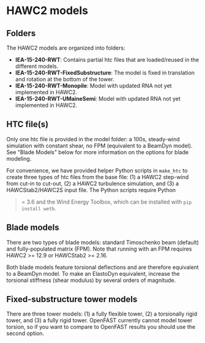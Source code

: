 # HAWC2 models

## Folders

The HAWC2 models are organized into folders:  
 * **IEA-15-240-RWT**: Contains partial htc files that are
   loaded/reused in the different models.  
 * **IEA-15-240-RWT-FixedSubstructure**: The model is fixed
   in translation and rotation at the bottom of the tower.
 * **IEA-15-240-RWT-Monopile**: Model with updated RNA not
   yet implemented in HAWC2.
 * **IEA-15-240-RWT-UMaineSemi**: Model with updated RNA not
   yet implemented in HAWC2.

## HTC file(s)

Only one htc file is provided in the model folder: a 100s,
steady-wind simulation with constant shear, no FPM (equivalent
to a BeamDyn model). See "Blade Models" below for more
information on the options for blade modeling.

For convenience, we have provided helper Python scripts in `make_htc`
to create three types of htc files from the base file: (1) a HAWC2 step-wind
from cut-in to cut-out, (2) a HAWC2 turbulence simulation, and (3) a 
HAWCStab2/HAWC2S input file. The Python scripts require Python 
>= 3.6 and the Wind Energy Toolbox, which can be installed with
`pip install wetb`.


## Blade models

There are two types of blade models: standard Timoschenko beam
(default) and fully-populated matrix (FPM). Note that running with
an FPM requires HAWC2 >= 12.9 or HAWCStab2 >= 2.16. 

Both blade models feature torsional deflections and are therefore
equivalent to a BeamDyn model. To make an ElastoDyn equivalent, 
increase the torsional stiffness (shear modulus) by several orders
of magnitude.

## Fixed-substructure tower models

There are three tower models: (1) a fully flexible tower, (2) a 
torsionally rigid tower, and (3) a fully rigid tower. OpenFAST
currently cannot model tower torsion, so if you want to compare to
OpenFAST results you should use the second option.
